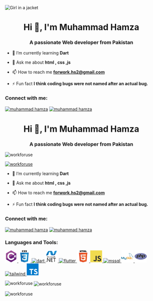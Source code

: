 <img src="https://miro.medium.com/v2/resize:fit:1400/1*tjHTmF_1SUY6_pykU6_VpQ.gif" alt="Girl in a jacket">

<h1 align="center">Hi 👋, I'm Muhammad Hamza</h1>
<h3 align="center">A passionate Web developer from Pakistan</h3>

- 🌱 I’m currently learning **Dart**

- 💬 Ask me about **html , css ,js**

- 📫 How to reach me **forwork.hs2@gmail.com**

- ⚡ Fun fact **I think coding bugs were not named after an actual bug.**

<h3 align="left">Connect with me:</h3>
<p align="left">
<a href="https://linkedin.com/in/muhammad hamza" target="blank"><img align="center" src="https://raw.githubusercontent.com/rahuldkjain/github-profile-readme-generator/master/src/images/icons/Social/linked-in-alt.svg" alt="muhammad hamza" height="30" width="40" /></a>
<a href="https://fb.com/muhammad hamza" target="blank"><img align="center" src="https://raw.githubusercontent.com/rahuldkjain/github-profile-readme-generator/master/src/images/icons/Social/facebook.svg" alt="muhammad hamza" height="30" width="40" /></a>
</p>

<h1 align="center">Hi 👋, I'm Muhammad Hamza</h1>
<h3 align="center">A passionate Web developer from Pakistan</h3>

<p align="left"> <img src="https://komarev.com/ghpvc/?username=workforuse&label=Profile%20views&color=0e75b6&style=flat" alt="workforuse" /> </p>

<p align="left"> <a href="https://github.com/ryo-ma/github-profile-trophy"><img src="https://github-profile-trophy.vercel.app/?username=workforuse" alt="workforuse" /></a> </p>

- 🌱 I’m currently learning **Dart**

- 💬 Ask me about **html , css ,js**

- 📫 How to reach me **forwork.hs2@gmail.com**

- ⚡ Fun fact **I think coding bugs were not named after an actual bug.**

<h3 align="left">Connect with me:</h3>
<p align="left">
<a href="https://linkedin.com/in/muhammad hamza" target="blank"><img align="center" src="https://raw.githubusercontent.com/rahuldkjain/github-profile-readme-generator/master/src/images/icons/Social/linked-in-alt.svg" alt="muhammad hamza" height="30" width="40" /></a>
<a href="https://fb.com/muhammad hamza" target="blank"><img align="center" src="https://raw.githubusercontent.com/rahuldkjain/github-profile-readme-generator/master/src/images/icons/Social/facebook.svg" alt="muhammad hamza" height="30" width="40" /></a>
</p>

<h3 align="left">Languages and Tools:</h3>
<p align="left"> <a href="https://www.w3schools.com/cs/" target="_blank" rel="noreferrer"> <img src="https://raw.githubusercontent.com/devicons/devicon/master/icons/csharp/csharp-original.svg" alt="csharp" width="40" height="40"/> </a> <a href="https://www.w3schools.com/css/" target="_blank" rel="noreferrer"> <img src="https://raw.githubusercontent.com/devicons/devicon/master/icons/css3/css3-original-wordmark.svg" alt="css3" width="40" height="40"/> </a> <a href="https://dart.dev" target="_blank" rel="noreferrer"> <img src="https://www.vectorlogo.zone/logos/dartlang/dartlang-icon.svg" alt="dart" width="40" height="40"/> </a> <a href="https://dotnet.microsoft.com/" target="_blank" rel="noreferrer"> <img src="https://raw.githubusercontent.com/devicons/devicon/master/icons/dot-net/dot-net-original-wordmark.svg" alt="dotnet" width="40" height="40"/> </a> <a href="https://flutter.dev" target="_blank" rel="noreferrer"> <img src="https://www.vectorlogo.zone/logos/flutterio/flutterio-icon.svg" alt="flutter" width="40" height="40"/> </a> <a href="https://www.w3.org/html/" target="_blank" rel="noreferrer"> <img src="https://raw.githubusercontent.com/devicons/devicon/master/icons/html5/html5-original-wordmark.svg" alt="html5" width="40" height="40"/> </a> <a href="https://developer.mozilla.org/en-US/docs/Web/JavaScript" target="_blank" rel="noreferrer"> <img src="https://raw.githubusercontent.com/devicons/devicon/master/icons/javascript/javascript-original.svg" alt="javascript" width="40" height="40"/> </a> <a href="https://www.microsoft.com/en-us/sql-server" target="_blank" rel="noreferrer"> <img src="https://www.svgrepo.com/show/303229/microsoft-sql-server-logo.svg" alt="mssql" width="40" height="40"/> </a> <a href="https://www.mysql.com/" target="_blank" rel="noreferrer"> <img src="https://raw.githubusercontent.com/devicons/devicon/master/icons/mysql/mysql-original-wordmark.svg" alt="mysql" width="40" height="40"/> </a> <a href="https://www.php.net" target="_blank" rel="noreferrer"> <img src="https://raw.githubusercontent.com/devicons/devicon/master/icons/php/php-original.svg" alt="php" width="40" height="40"/> </a> <a href="https://tailwindcss.com/" target="_blank" rel="noreferrer"> <img src="https://www.vectorlogo.zone/logos/tailwindcss/tailwindcss-icon.svg" alt="tailwind" width="40" height="40"/> </a> <a href="https://www.typescriptlang.org/" target="_blank" rel="noreferrer"> <img src="https://raw.githubusercontent.com/devicons/devicon/master/icons/typescript/typescript-original.svg" alt="typescript" width="40" height="40"/> </a> </p>

<p><img align="left" src="https://github-readme-stats.vercel.app/api/top-langs?username=workforuse&show_icons=true&locale=en&layout=compact" alt="workforuse" /></p>

<p>&nbsp;<img align="center" src="https://github-readme-stats.vercel.app/api?username=workforuse&show_icons=true&locale=en" alt="workforuse" /></p>

<p><img align="center" src="https://github-readme-streak-stats.herokuapp.com/?user=workforuse&" alt="workforuse" /></p>
